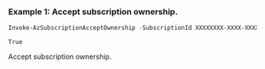 ### Example 1: Accept subscription ownership.
```powershell
Invoke-AzSubscriptionAcceptOwnership -SubscriptionId XXXXXXXX-XXXX-XXXX-XXXX-XXXXXXXXXXXX -SubscriptionName "createSub" -Tag @{"abc"="123"} -PassThru
```

```output
True
```

Accept subscription ownership.